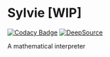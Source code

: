 # Sylvie [WIP]
[![Codacy Badge](https://api.codacy.com/project/badge/Grade/18d7a4e40f524e2aa4e5c6258cb439c8)](https://app.codacy.com/gh/MrAdityaAlok/Sylvie?utm_source=github.com&utm_medium=referral&utm_content=MrAdityaAlok/Sylvie&utm_campaign=Badge_Grade_Settings)
[![DeepSource](https://deepsource.io/gh/MrAdityaAlok/Sylvie.svg/?label=active+issues&show_trend=true&token=eZUQSjFkYefbMG7I5YkMg2m5)](https://deepsource.io/gh/MrAdityaAlok/Sylvie/?ref=repository-badge)

A mathematical interpreter

